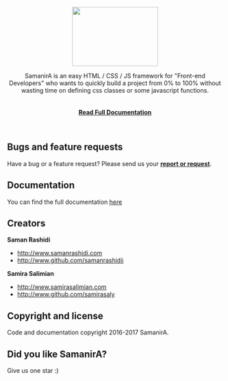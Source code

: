 <p align="center">
  <a href="http://www.samanrashidi.com/samanira">
    <img src="http://samanrashidi.com/images/samanira.png" width=200 height=138>
  </a>

  <p align="center">
    SamanirA is an easy HTML / CSS / JS framework for "Front-end Developers" who wants to quickly build a project from 0% to 100% without wasting time on defining css classes or some javascript functions.
    <br />
    <br />
    <br />
    <a href="http://www.samanrashidi.com/samanira"><strong>Read Full Documentation</strong></a>
  </p>
</p>

<br>

## Bugs and feature requests

Have a bug or a feature request? Please send us your <a href="mailto:samanira@samanrashidi.com"><strong>report or request</strong></a>.


## Documentation

You can find the full documentation [here](http://www.samanrashidi.com/samanira)


## Creators

**Saman Rashidi**

- <http://www.samanrashidi.com>
- <http://www.github.com/samanrashidii>

**Samira Salimian**

- <http://www.samirasalimian.com>
- <http://www.github.com/samirasaly>


## Copyright and license

Code and documentation copyright 2016-2017 SamanirA.

## Did you like SamanirA?

Give us one star :)
